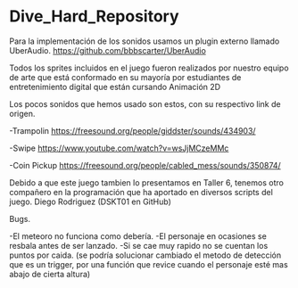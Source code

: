 # Dive_Hard_Repository

Para la implementación de los sonidos usamos un plugin externo llamado UberAudio.
https://github.com/bbbscarter/UberAudio

Todos los sprites incluidos en el juego fueron realizados por nuestro equipo de arte que está conformado en su mayoría por estudiantes de entretenimiento digital que están cursando Animación 2D

Los pocos sonidos que hemos usado son estos, con su respectivo link de origen.

-Trampolin
https://freesound.org/people/giddster/sounds/434903/

-Swipe
https://www.youtube.com/watch?v=wsJjMCzeMMc

-Coin Pickup 
https://freesound.org/people/cabled_mess/sounds/350874/

Debido a que este juego tambien lo presentamos en Taller 6, tenemos otro compañero en la programación que ha aportado en diversos scripts del juego. Diego Rodriguez (DSKT01 en GitHub)

Bugs.

-El meteoro no funciona como debería.
-El personaje en ocasiones se resbala antes de ser lanzado.
-Si se cae muy rapido no se cuentan los puntos por caida. (se podría solucionar cambiado el metodo de detección que es un trigger, por una función que revice cuando el personaje esté mas abajo de cierta altura)
 
